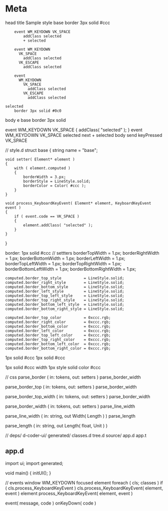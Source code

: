 # Meta

head
    title Sample
style
    base
        border 3px solid #ccc

        event WM_KEYDOWN VK_SPACE
            addClass selected
            + selected

        event WM_KEYDOWN 
          VK_SPACE
            addClass selected
          VK_ESCAPE
            addClass selected

        event
          WM_KEYDOWN 
            VK_SPACE
              addClass selected
            VK_ESCAPE
              addClass selected

    selected
        border 3px solid #0c0
body
  e base
    border 3px solid

  event WM_KEYDOWN VK_SPACE
      {
          addClass( "selected" );
      }
  event WM_KEYDOWN VK_SPACE
      selected 
        next
          + selected
      body
        send keyPressed VK_SPACE


// style.d
struct base
{
    string name = "base";

    void setter( Element* element )
    {
        with ( element.computed )
        {
            borderWidth = 3.px;
            borderStyle = LineStyle.solid;
            borderColor = Color( #ccc );
        }
    }

    void process_KeyboardKeyEvent( Element* element, KeyboardKeyEvent event )
    {
        if ( event.code == VK_SPACE )
        {
            element.addClass( "selected" );
        }
    }
}
  

border: 1px solid #ccc
    // settters
    borderTopWidth         = 1.px;
    borderRightWidth       = 1.px;
    borderBottomWidth      = 1.px;
    borderLeftWidth        = 1.px;
    borderTopLeftWidth     = 1.px;
    borderTopRightWidth    = 1.px;
    borderBottomLeftWidth  = 1.px;
    borderBottomRightWidth = 1.px;

    computed.border_top_style          = LineStyle.solid;
    computed.border_right_style        = LineStyle.solid;
    computed.border_bottom_style       = LineStyle.solid;
    computed.border_left_style         = LineStyle.solid;
    computed.border_top_left_style     = LineStyle.solid;
    computed.border_top_right_style    = LineStyle.solid;
    computed.border_bottom_left_style  = LineStyle.solid;
    computed.border_bottom_right_style = LineStyle.solid;

    computed.border_top_color          = 0xccc.rgb;
    computed.border_right_color        = 0xccc.rgb;
    computed.border_bottom_color       = 0xccc.rgb;
    computed.border_left_color         = 0xccc.rgb;
    computed.border_top_left_color     = 0xccc.rgb;
    computed.border_top_right_color    = 0xccc.rgb;
    computed.border_bottom_left_color  = 0xccc.rgb;
    computed.border_bottom_right_color = 0xccc.rgb;

1px solid #ccc
    1px
    solid
    #ccc

1px solid #ccc
    width 1px
    style solid
    color #ccc

// css
parse_border           ( in: tokens, out: setters )
    parse_border_width

parse_border_top       ( in: tokens, out: setters )
    parse_border_width

parse_border_top_width ( in: tokens, out: setters )
    parse_border_width

parse_border_width     ( in: tokens, out: setters )
    parse_line_width

parse_line_width ( in: string, out Width( Length ) )
    parse_length

parse_length ( in: string, out Length( float, Unit ) )


//
deps/
  d-coder-ui/
generated/
  classes.d
  tree.d
source/
  app.d
app.t

app.d
-----
import ui;
import generated;

void main()
{
    initUI();
}


// events
window
  WM_KEYDOWN
    focused element
      foreach ( cls; classes )
        if ( cls.process_KeyboardKeyEvent )
          cls.process_KeyboardKeyEvent( element, event )
      element
        process_KeyboardKeyEvent( element, event )

  event( message, code )
  onKeyDown( code )
